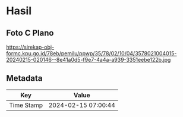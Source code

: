 # Hasil

## Foto C Plano

https://sirekap-obj-formc.kpu.go.id/78eb/pemilu/ppwp/35/78/02/10/04/3578021004015-20240215-020146--8e41a0d5-f9e7-4a4a-a939-3351eebe122b.jpg


## Metadata

| Key        | Value               |
| ---------- | ------------------- |
| Time Stamp | 2024-02-15 07:00:44 |




